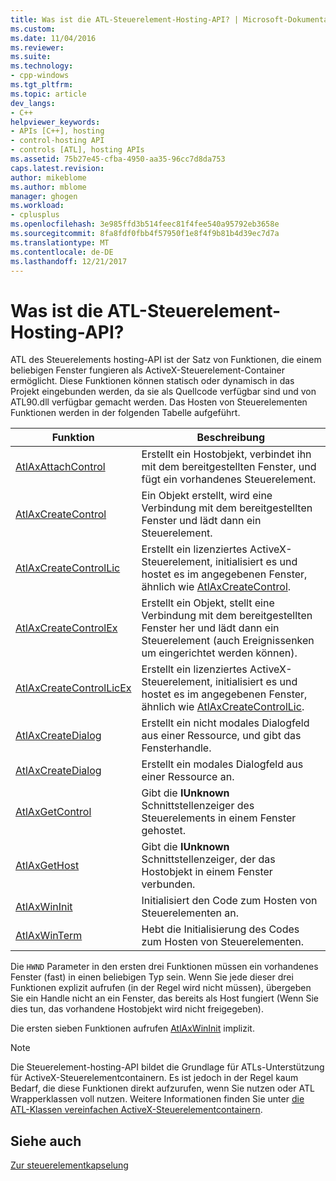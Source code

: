 ```yaml
---
title: Was ist die ATL-Steuerelement-Hosting-API? | Microsoft-Dokumentation
ms.custom: 
ms.date: 11/04/2016
ms.reviewer: 
ms.suite: 
ms.technology:
- cpp-windows
ms.tgt_pltfrm: 
ms.topic: article
dev_langs:
- C++
helpviewer_keywords:
- APIs [C++], hosting
- control-hosting API
- controls [ATL], hosting APIs
ms.assetid: 75b27e45-cfba-4950-aa35-96cc7d8da753
caps.latest.revision: 
author: mikeblome
ms.author: mblome
manager: ghogen
ms.workload:
- cplusplus
ms.openlocfilehash: 3e985ffd3b514feec81f4fee540a95792eb3658e
ms.sourcegitcommit: 8fa8fdf0fbb4f57950f1e8f4f9b81b4d39ec7d7a
ms.translationtype: MT
ms.contentlocale: de-DE
ms.lasthandoff: 12/21/2017
---
```

# <a name="what-is-the-atl-control-hosting-api"></a>Was ist die ATL-Steuerelement-Hosting-API?
ATL des Steuerelements hosting-API ist der Satz von Funktionen, die einem beliebigen Fenster fungieren als ActiveX-Steuerelement-Container ermöglicht. Diese Funktionen können statisch oder dynamisch in das Projekt eingebunden werden, da sie als Quellcode verfügbar sind und von ATL90.dll verfügbar gemacht werden. Das Hosten von Steuerelementen Funktionen werden in der folgenden Tabelle aufgeführt.  
  
|Funktion|Beschreibung|  
|--------------|-----------------|  
|[AtlAxAttachControl](reference/composite-control-global-functions.md#atlaxattachcontrol)|Erstellt ein Hostobjekt, verbindet ihn mit dem bereitgestellten Fenster, und fügt ein vorhandenes Steuerelement.|  
|[AtlAxCreateControl](reference/composite-control-global-functions.md#atlaxcreatecontrol)|Ein Objekt erstellt, wird eine Verbindung mit dem bereitgestellten Fenster und lädt dann ein Steuerelement.|  
|[AtlAxCreateControlLic](reference/composite-control-global-functions.md#atlaxcreatecontrollic)|Erstellt ein lizenziertes ActiveX-Steuerelement, initialisiert es und hostet es im angegebenen Fenster, ähnlich wie [AtlAxCreateControl](reference/composite-control-global-functions.md#atlaxcreatecontrol).|  
|[AtlAxCreateControlEx](reference/composite-control-global-functions.md#atlaxcreatecontrolex)|Erstellt ein Objekt, stellt eine Verbindung mit dem bereitgestellten Fenster her und lädt dann ein Steuerelement (auch Ereignissenken um eingerichtet werden können).|  
|[AtlAxCreateControlLicEx](reference/composite-control-global-functions.md#atlaxcreatecontrollicex)|Erstellt ein lizenziertes ActiveX-Steuerelement, initialisiert es und hostet es im angegebenen Fenster, ähnlich wie [AtlAxCreateControlLic](reference/composite-control-global-functions.md#atlaxcreatecontrollic).|  
|[AtlAxCreateDialog](reference/composite-control-global-functions.md#atlaxcreatedialog)|Erstellt ein nicht modales Dialogfeld aus einer Ressource, und gibt das Fensterhandle.|  
|[AtlAxCreateDialog](reference/composite-control-global-functions.md#atlaxdialogbox)|Erstellt ein modales Dialogfeld aus einer Ressource an.|  
|[AtlAxGetControl](reference/composite-control-global-functions.md#atlaxgetcontrol)|Gibt die **IUnknown** Schnittstellenzeiger des Steuerelements in einem Fenster gehostet.|  
|[AtlAxGetHost](reference/composite-control-global-functions.md#atlaxgethost)|Gibt die **IUnknown** Schnittstellenzeiger, der das Hostobjekt in einem Fenster verbunden.|  
|[AtlAxWinInit](reference/composite-control-global-functions.md#atlaxwininit)|Initialisiert den Code zum Hosten von Steuerelementen an.|  
|[AtlAxWinTerm](reference/composite-control-global-functions.md#atlaxwinterm)|Hebt die Initialisierung des Codes zum Hosten von Steuerelementen.|  
  
 Die `HWND` Parameter in den ersten drei Funktionen müssen ein vorhandenes Fenster (fast) in einen beliebigen Typ sein. Wenn Sie jede dieser drei Funktionen explizit aufrufen (in der Regel wird nicht müssen), übergeben Sie ein Handle nicht an ein Fenster, das bereits als Host fungiert (Wenn Sie dies tun, das vorhandene Hostobjekt wird nicht freigegeben).  
  
 Die ersten sieben Funktionen aufrufen [AtlAxWinInit](reference/composite-control-global-functions.md#atlaxwininit) implizit.  
  
> [!NOTE]
>  Die Steuerelement-hosting-API bildet die Grundlage für ATLs-Unterstützung für ActiveX-Steuerelementcontainern. Es ist jedoch in der Regel kaum Bedarf, die diese Funktionen direkt aufzurufen, wenn Sie nutzen oder ATL Wrapperklassen voll nutzen. Weitere Informationen finden Sie unter [die ATL-Klassen vereinfachen ActiveX-Steuerelementcontainern](which-atl-classes-facilitate-activex-control-containment-q.md).  
  
## <a name="see-also"></a>Siehe auch  
 [Zur steuerelementkapselung](which-atl-classes-facilitate-activex-control-containment-q.md)
